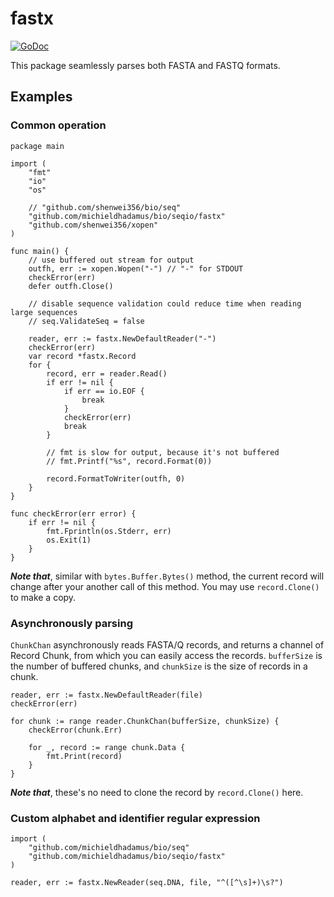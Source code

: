 # fastx

[![GoDoc](https://godoc.org/github.com/shenwei356/bio?status.svg)](https://godoc.org/github.com/shenwei356/bio/seqio/fastx)

This package seamlessly parses both FASTA and FASTQ formats.

## Examples


### Common operation

    package main

    import (
    	"fmt"
    	"io"
    	"os"

    	// "github.com/shenwei356/bio/seq"
    	"github.com/michieldhadamus/bio/seqio/fastx"
    	"github.com/shenwei356/xopen"
    )

    func main() {
    	// use buffered out stream for output
    	outfh, err := xopen.Wopen("-") // "-" for STDOUT
    	checkError(err)
    	defer outfh.Close()

    	// disable sequence validation could reduce time when reading large sequences
    	// seq.ValidateSeq = false

    	reader, err := fastx.NewDefaultReader("-")
    	checkError(err)
    	var record *fastx.Record
    	for {
    		record, err = reader.Read()
    		if err != nil {
    			if err == io.EOF {
    				break
    			}
    			checkError(err)
    			break
    		}

    		// fmt is slow for output, because it's not buffered
    		// fmt.Printf("%s", record.Format(0))

    		record.FormatToWriter(outfh, 0)
    	}
    }

    func checkError(err error) {
    	if err != nil {
    		fmt.Fprintln(os.Stderr, err)
    		os.Exit(1)
    	}
    }


***Note that***, similar with `bytes.Buffer.Bytes()` method,
the current record will change after your another call of this method.
You may use `record.Clone()` to make a copy.

### Asynchronously parsing

`ChunkChan` asynchronously reads FASTA/Q records, and returns a channel of
Record Chunk, from which you can easily access the records.
`bufferSize` is the number of buffered chunks, and `chunkSize` is the size
of records in a chunk.

    reader, err := fastx.NewDefaultReader(file)
    checkError(err)

    for chunk := range reader.ChunkChan(bufferSize, chunkSize) {
        checkError(chunk.Err)

        for _, record := range chunk.Data {
            fmt.Print(record)
        }
    }

***Note that***, these's no need to clone the record by `record.Clone()` here.

### Custom alphabet and identifier regular expression

    import (
        "github.com/michieldhadamus/bio/seq"
        "github.com/michieldhadamus/bio/seqio/fastx"
    )

    reader, err := fastx.NewReader(seq.DNA, file, "^([^\s]+)\s?")
